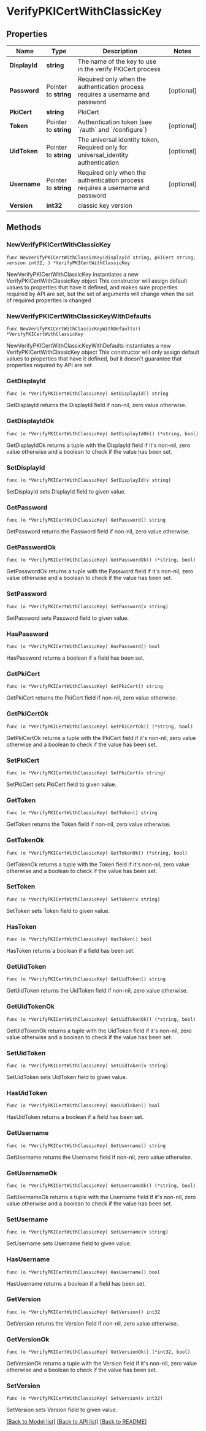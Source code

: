 # VerifyPKICertWithClassicKey

## Properties

Name | Type | Description | Notes
------------ | ------------- | ------------- | -------------
**DisplayId** | **string** | The name of the key to use in the verify PKICert process | 
**Password** | Pointer to **string** | Required only when the authentication process requires a username and password | [optional] 
**PkiCert** | **string** | PkiCert | 
**Token** | Pointer to **string** | Authentication token (see &#x60;/auth&#x60; and &#x60;/configure&#x60;) | [optional] 
**UidToken** | Pointer to **string** | The universal identity token, Required only for universal_identity authentication | [optional] 
**Username** | Pointer to **string** | Required only when the authentication process requires a username and password | [optional] 
**Version** | **int32** | classic key version | 

## Methods

### NewVerifyPKICertWithClassicKey

`func NewVerifyPKICertWithClassicKey(displayId string, pkiCert string, version int32, ) *VerifyPKICertWithClassicKey`

NewVerifyPKICertWithClassicKey instantiates a new VerifyPKICertWithClassicKey object
This constructor will assign default values to properties that have it defined,
and makes sure properties required by API are set, but the set of arguments
will change when the set of required properties is changed

### NewVerifyPKICertWithClassicKeyWithDefaults

`func NewVerifyPKICertWithClassicKeyWithDefaults() *VerifyPKICertWithClassicKey`

NewVerifyPKICertWithClassicKeyWithDefaults instantiates a new VerifyPKICertWithClassicKey object
This constructor will only assign default values to properties that have it defined,
but it doesn't guarantee that properties required by API are set

### GetDisplayId

`func (o *VerifyPKICertWithClassicKey) GetDisplayId() string`

GetDisplayId returns the DisplayId field if non-nil, zero value otherwise.

### GetDisplayIdOk

`func (o *VerifyPKICertWithClassicKey) GetDisplayIdOk() (*string, bool)`

GetDisplayIdOk returns a tuple with the DisplayId field if it's non-nil, zero value otherwise
and a boolean to check if the value has been set.

### SetDisplayId

`func (o *VerifyPKICertWithClassicKey) SetDisplayId(v string)`

SetDisplayId sets DisplayId field to given value.


### GetPassword

`func (o *VerifyPKICertWithClassicKey) GetPassword() string`

GetPassword returns the Password field if non-nil, zero value otherwise.

### GetPasswordOk

`func (o *VerifyPKICertWithClassicKey) GetPasswordOk() (*string, bool)`

GetPasswordOk returns a tuple with the Password field if it's non-nil, zero value otherwise
and a boolean to check if the value has been set.

### SetPassword

`func (o *VerifyPKICertWithClassicKey) SetPassword(v string)`

SetPassword sets Password field to given value.

### HasPassword

`func (o *VerifyPKICertWithClassicKey) HasPassword() bool`

HasPassword returns a boolean if a field has been set.

### GetPkiCert

`func (o *VerifyPKICertWithClassicKey) GetPkiCert() string`

GetPkiCert returns the PkiCert field if non-nil, zero value otherwise.

### GetPkiCertOk

`func (o *VerifyPKICertWithClassicKey) GetPkiCertOk() (*string, bool)`

GetPkiCertOk returns a tuple with the PkiCert field if it's non-nil, zero value otherwise
and a boolean to check if the value has been set.

### SetPkiCert

`func (o *VerifyPKICertWithClassicKey) SetPkiCert(v string)`

SetPkiCert sets PkiCert field to given value.


### GetToken

`func (o *VerifyPKICertWithClassicKey) GetToken() string`

GetToken returns the Token field if non-nil, zero value otherwise.

### GetTokenOk

`func (o *VerifyPKICertWithClassicKey) GetTokenOk() (*string, bool)`

GetTokenOk returns a tuple with the Token field if it's non-nil, zero value otherwise
and a boolean to check if the value has been set.

### SetToken

`func (o *VerifyPKICertWithClassicKey) SetToken(v string)`

SetToken sets Token field to given value.

### HasToken

`func (o *VerifyPKICertWithClassicKey) HasToken() bool`

HasToken returns a boolean if a field has been set.

### GetUidToken

`func (o *VerifyPKICertWithClassicKey) GetUidToken() string`

GetUidToken returns the UidToken field if non-nil, zero value otherwise.

### GetUidTokenOk

`func (o *VerifyPKICertWithClassicKey) GetUidTokenOk() (*string, bool)`

GetUidTokenOk returns a tuple with the UidToken field if it's non-nil, zero value otherwise
and a boolean to check if the value has been set.

### SetUidToken

`func (o *VerifyPKICertWithClassicKey) SetUidToken(v string)`

SetUidToken sets UidToken field to given value.

### HasUidToken

`func (o *VerifyPKICertWithClassicKey) HasUidToken() bool`

HasUidToken returns a boolean if a field has been set.

### GetUsername

`func (o *VerifyPKICertWithClassicKey) GetUsername() string`

GetUsername returns the Username field if non-nil, zero value otherwise.

### GetUsernameOk

`func (o *VerifyPKICertWithClassicKey) GetUsernameOk() (*string, bool)`

GetUsernameOk returns a tuple with the Username field if it's non-nil, zero value otherwise
and a boolean to check if the value has been set.

### SetUsername

`func (o *VerifyPKICertWithClassicKey) SetUsername(v string)`

SetUsername sets Username field to given value.

### HasUsername

`func (o *VerifyPKICertWithClassicKey) HasUsername() bool`

HasUsername returns a boolean if a field has been set.

### GetVersion

`func (o *VerifyPKICertWithClassicKey) GetVersion() int32`

GetVersion returns the Version field if non-nil, zero value otherwise.

### GetVersionOk

`func (o *VerifyPKICertWithClassicKey) GetVersionOk() (*int32, bool)`

GetVersionOk returns a tuple with the Version field if it's non-nil, zero value otherwise
and a boolean to check if the value has been set.

### SetVersion

`func (o *VerifyPKICertWithClassicKey) SetVersion(v int32)`

SetVersion sets Version field to given value.



[[Back to Model list]](../README.md#documentation-for-models) [[Back to API list]](../README.md#documentation-for-api-endpoints) [[Back to README]](../README.md)


